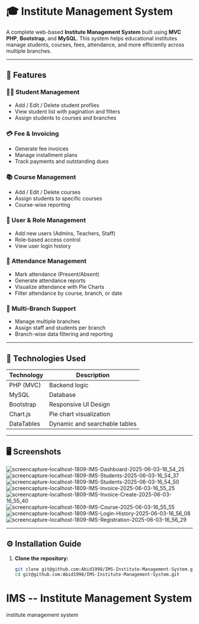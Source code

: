 # 🎓 Institute Management System

A complete web-based **Institute Management System** built using **MVC PHP**, **Bootstrap**, and **MySQL**. This system helps educational institutes manage students, courses, fees, attendance, and more efficiently across multiple branches.

---

## 🚀 Features

### 👨‍🎓 Student Management
- Add / Edit / Delete student profiles
- View student list with pagination and filters
- Assign students to courses and branches

### 💳 Fee & Invoicing
- Generate fee invoices
- Manage installment plans
- Track payments and outstanding dues

### 📚 Course Management
- Add / Edit / Delete courses
- Assign students to specific courses
- Course-wise reporting

### 👥 User & Role Management
- Add new users (Admins, Teachers, Staff)
- Role-based access control
- View user login history

### 📅 Attendance Management
- Mark attendance (Present/Absent)
- Generate attendance reports
- Visualize attendance with Pie Charts
- Filter attendance by course, branch, or date

### 🏢 Multi-Branch Support
- Manage multiple branches
- Assign staff and students per branch
- Branch-wise data filtering and reporting

---

## 🧰 Technologies Used

| Technology | Description                |
|------------|----------------------------|
| PHP (MVC)  | Backend logic              |
| MySQL      | Database                   |
| Bootstrap  | Responsive UI Design       |
| Chart.js   | Pie chart visualization    |
| DataTables | Dynamic and searchable tables |

---

## 🖥️ Screenshots

![screencapture-localhost-1809-IMS-Dashboard-2025-06-03-16_54_25](https://github.com/user-attachments/assets/a37a409f-2e79-4f45-b891-a0d4fc6d7692)
![screencapture-localhost-1809-IMS-Students-2025-06-03-16_54_37](https://github.com/user-attachments/assets/55d4712b-4ab1-4723-a27d-547ad67c63c8)
![screencapture-localhost-1809-IMS-Students-2025-06-03-16_54_50](https://github.com/user-attachments/assets/3203ed8d-f054-4e81-a471-7eb5e0863a1a)
![screencapture-localhost-1809-IMS-Invoice-2025-06-03-16_55_25](https://github.com/user-attachments/assets/87a156cf-60d0-4c22-b85f-ae21f2972c14)
![screencapture-localhost-1809-IMS-Invoice-Create-2025-06-03-16_55_40](https://github.com/user-attachments/assets/20faffab-d9ae-4a4d-8e5b-1df274130d81)
![screencapture-localhost-1809-IMS-Course-2025-06-03-16_55_55](https://github.com/user-attachments/assets/78d3f18b-7282-4277-aef7-8321f7a89ac2)
![screencapture-localhost-1809-IMS-Login-History-2025-06-03-16_56_08](https://github.com/user-attachments/assets/7c9e37ad-efa5-49cc-9330-b83df58091cc)
![screencapture-localhost-1809-IMS-Registration-2025-06-03-16_56_29](https://github.com/user-attachments/assets/03e8de80-0112-4620-842a-0f2663b04309)

---

## ⚙️ Installation Guide

1. **Clone the repository:**
   ```bash
   git clone git@github.com:Abid1998/IMS-Institute-Management-System.git
   cd git@github.com:Abid1998/IMS-Institute-Management-System.git

# IMS -- Institute Management System
institute management system
